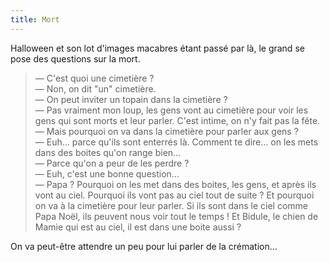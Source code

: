 ```yaml
---
title: Mort
---
```


Halloween et son lot d'images macabres étant passé par là, le grand se pose des
questions sur la mort.

> — C'est quoi une cimetière ?  
> — Non, on dit "un" cimetière.  
> — On peut inviter un topain dans la cimetière ?  
> — Pas vraiment mon loup, les gens vont au cimetière pour voir les gens qui
> sont morts et leur parler. C'est intime, on n'y fait pas la fête.  
> — Mais pourquoi on va dans la cimetière pour parler aux gens ?  
> — Euh… parce qu'ils sont enterrés là. Comment te dire… on les mets dans des
> boites qu'on range bien…  
> — Parce qu'on a peur de les perdre ?  
> — Euh, c'est une bonne question…  
> — Papa ? Pourquoi on les met dans des boites, les gens, et après ils vont au
> ciel. Pourquoi ils vont pas au ciel tout de suite ? Et pourquoi on va à la
> cimetière pour leur parler. Si ils sont dans le ciel comme Papa Noël, ils
> peuvent nous voir tout le temps ! Et Bidule, le chien de Mamie qui est au
> ciel, il est dans une boite aussi ?

On va peut-être attendre un peu pour lui parler de la crémation…
